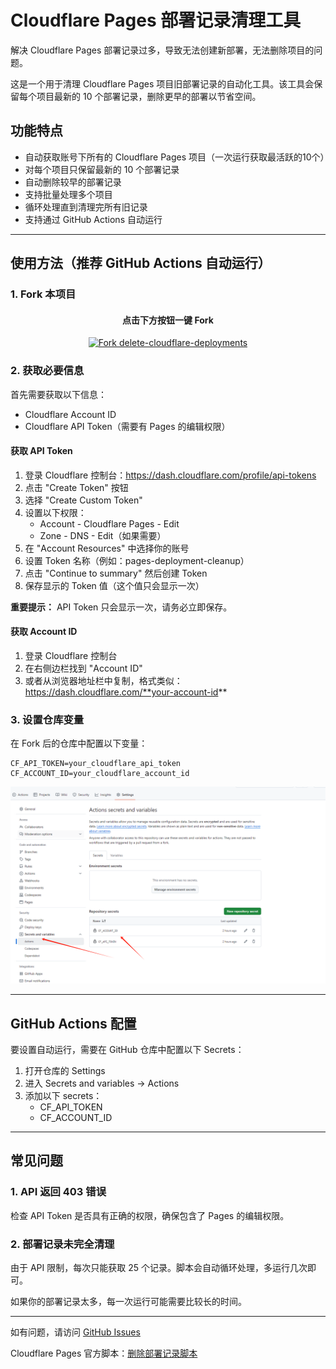 # Cloudflare Pages 部署记录清理工具

解决 Cloudflare Pages 部署记录过多，导致无法创建新部署，无法删除项目的问题。

这是一个用于清理 Cloudflare Pages 项目旧部署记录的自动化工具。该工具会保留每个项目最新的 10 个部署记录，删除更早的部署以节省空间。



## 功能特点

- 自动获取账号下所有的 Cloudflare Pages 项目（一次运行获取最活跃的10个）
- 对每个项目只保留最新的 10 个部署记录
- 自动删除较早的部署记录
- 支持批量处理多个项目
- 循环处理直到清理完所有旧记录
- 支持通过 GitHub Actions 自动运行

---

## 使用方法（推荐 GitHub Actions 自动运行）

### 1. Fork 本项目

<div align="center">

#### 点击下方按钮一键 Fork

[![Fork delete-cloudflare-deployments](https://img.shields.io/github/forks/vbskycn/delete-cloudflare-deployments?label=Fork&style=for-the-badge&logo=github)](https://github.com/vbskycn/delete-cloudflare-deployments/fork)

</div>

### 2. 获取必要信息

首先需要获取以下信息：
- Cloudflare Account ID
- Cloudflare API Token（需要有 Pages 的编辑权限）

#### 获取 API Token

1. 登录 Cloudflare 控制台：https://dash.cloudflare.com/profile/api-tokens
2. 点击 "Create Token" 按钮
3. 选择 "Create Custom Token"
4. 设置以下权限：
   - Account - Cloudflare Pages - Edit
   - Zone - DNS - Edit（如果需要）
5. 在 "Account Resources" 中选择你的账号
6. 设置 Token 名称（例如：pages-deployment-cleanup）
7. 点击 "Continue to summary" 然后创建 Token
8. 保存显示的 Token 值（这个值只会显示一次）

**重要提示：** API Token 只会显示一次，请务必立即保存。

#### 获取 Account ID

1. 登录 Cloudflare 控制台
2. 在右侧边栏找到 "Account ID"
3. 或者从浏览器地址栏中复制，格式类似：https://dash.cloudflare.com/**your-account-id**

### 3. 设置仓库变量

在 Fork 后的仓库中配置以下变量：

```
CF_API_TOKEN=your_cloudflare_api_token
CF_ACCOUNT_ID=your_cloudflare_account_id
```

![image-20250107150715924](assets/image-20250107150715924.png)

---

## GitHub Actions 配置

要设置自动运行，需要在 GitHub 仓库中配置以下 Secrets：

1. 打开仓库的 Settings
2. 进入 Secrets and variables → Actions
3. 添加以下 secrets：
   - CF_API_TOKEN
   - CF_ACCOUNT_ID

---

## 常见问题

### 1. API 返回 403 错误

检查 API Token 是否具有正确的权限，确保包含了 Pages 的编辑权限。

### 2. 部署记录未完全清理

由于 API 限制，每次只能获取 25 个记录。脚本会自动循环处理，多运行几次即可。

如果你的部署记录太多，每一次运行可能需要比较长的时间。



---

如有问题，请访问 [GitHub Issues](https://github.com/vbskycn/delete-cloudflare-deployments/issues)

Cloudflare Pages 官方脚本：[删除部署记录脚本](https://pub-505c82ba1c844ba788b97b1ed9415e75.r2.dev/delete-all-deployments.zip)
